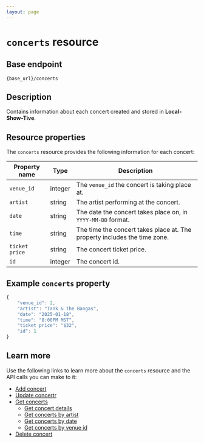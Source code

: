 ```yaml
---
layout: page
---
```


# `concerts` resource

## Base endpoint

```shell
{base_url}/concerts
```

## Description

Contains information about each concert created and stored in **Local-Show-Tive**.

## Resource properties

The `concerts` resource provides the following information for each concert:

| Property name | Type | Description |
| ------------- | ----------- | ----------- |
| `venue_id` | integer | The `venue_id` the concert is taking place at. |
| `artist` | string | The artist performing at the concert. |
| `date` | string | The date the concert takes place on, in `YYYY-MM-DD` format. |
| `time` | string | The time the concert takes place at. The property includes the time zone. |
| `ticket price` | string | The concert ticket price. |
| `id` | integer | The concert id. |

## Example `concerts` property

```js
{
    "venue_id": 2,
    "artist": "Tank & The Bangas",
    "date": "2025-01-18",
    "time": "8:00PM MST",
    "ticket price": "$32",
    "id": 1
}
```

## Learn more

Use the following links to learn more about the `concerts` resource and the API calls you can make to it:
- [Add concert](post-add-concert.md)
- [Update concertr](put-update-concert.md)
- [Get concerts](get-concerts.md)
  - [Get concert details](get-concert-details.md)
  - [Get concerts by artist](get-concerts-by-artist.md)
  - [Get concerts by date](get-concerts-by-date.md)
  - [Get concerts by venue id](get-concerts-by-venue-id.md)
- [Delete concert](delete-concert.md)
